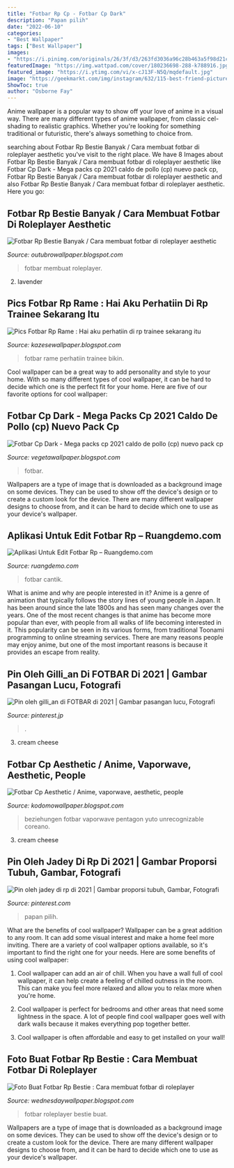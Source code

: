 ```yaml
---
title: "Fotbar Rp Cp - Fotbar Cp Dark"
description: "Papan pilih"
date: "2022-06-10"
categories:
- "Best Wallpaper"
tags: ["Best Wallpaper"]
images:
- "https://i.pinimg.com/originals/26/3f/d3/263fd3036a96c28b463a5f98d21c7e69.jpg"
featuredImage: "https://img.wattpad.com/cover/180236698-288-k788916.jpg"
featured_image: "https://i.ytimg.com/vi/x-cJ13F-N5Q/mqdefault.jpg"
image: "https://geekmarkt.com/img/instagram/632/115-best-friend-picture-captions-quotes-6.jpg"
ShowToc: true
author: "Osborne Fay"
---
```



Anime wallpaper is a popular way to show off your love of anime in a visual way. There are many different types of anime wallpaper, from classic cel-shading to realistic graphics. Whether you're looking for something traditional or futuristic, there's always something to choice from.

	

		
searching about Fotbar Rp Bestie Banyak / Cara membuat fotbar di roleplayer aesthetic you've visit to the right place. We have 8 Images about Fotbar Rp Bestie Banyak / Cara membuat fotbar di roleplayer aesthetic like Fotbar Cp Dark - Mega packs cp 2021 caldo de pollo (cp) nuevo pack cp, Fotbar Rp Bestie Banyak / Cara membuat fotbar di roleplayer aesthetic and also Fotbar Rp Bestie Banyak / Cara membuat fotbar di roleplayer aesthetic. Here you go:
		
    
## Fotbar Rp Bestie Banyak / Cara Membuat Fotbar Di Roleplayer Aesthetic

<img loading=lazy src="https://geekmarkt.com/img/instagram/632/115-best-friend-picture-captions-quotes-6.jpg" onerror="this.onerror=null;this.src='https://tse1.mm.bing.net/th?id=OIP.ijHSJiUgHdZUcxq7cXo0-wHaFZ&amp;pid=15.1';" alt="Fotbar Rp Bestie Banyak / Cara membuat fotbar di roleplayer aesthetic">

_Source: outubrowallpaper.blogspot.com_

>fotbar membuat roleplayer. 

	

2. lavender 

    
## Pics Fotbar Rp Rame : Hai Aku Perhatiin Di Rp Trainee Sekarang Itu

<img loading=lazy src="https://2.bp.blogspot.com/-ieae2MOCS6w/Whe3hSRGoQI/AAAAAAAAB2o/Pe4ntDNEHYUdeWT5yBGaw0Z7Xs8J2kKxACLcBGAs/s1600/IMG-20171026-WA0008.jpg" onerror="this.onerror=null;this.src='https://tse2.mm.bing.net/th?id=OIP.Zi84pdPRClKaEdMQFxqtaAHaFj&amp;pid=15.1';" alt="Pics Fotbar Rp Rame : Hai aku perhatiin di rp trainee sekarang itu">

_Source: kazesewallpaper.blogspot.com_

>fotbar rame perhatiin trainee bikin. 

	

Cool wallpaper can be a great way to add personality and style to your home. With so many different types of cool wallpaper, it can be hard to decide which one is the perfect fit for your home. Here are five of our favorite options for cool wallpaper: 

    
## Fotbar Cp Dark - Mega Packs Cp 2021 Caldo De Pollo (cp) Nuevo Pack Cp

<img loading=lazy src="https://i.ytimg.com/vi/x-cJ13F-N5Q/mqdefault.jpg" onerror="this.onerror=null;this.src='https://tse2.mm.bing.net/th?id=OIP.X24xNcm5HLPc8v3yVE6RiQAAAA&amp;pid=15.1';" alt="Fotbar Cp Dark - Mega packs cp 2021 caldo de pollo (cp) nuevo pack cp">

_Source: vegetawallpaper.blogspot.com_

>fotbar. 

	

Wallpapers are a type of image that is downloaded as a background image on some devices. They can be used to show off the device's design or to create a custom look for the device. There are many different wallpaper designs to choose from, and it can be hard to decide which one to use as your device's wallpaper.

    
## Aplikasi Untuk Edit Fotbar Rp – Ruangdemo.com

<img loading=lazy src="https://i.pinimg.com/736x/b2/3b/d4/b23bd487dd08bf0abde8269697b28316.jpg" onerror="this.onerror=null;this.src='https://tse2.mm.bing.net/th?id=OIP.DOgItQ4LrP3_6IA8eYHn6AHaM5&amp;pid=15.1';" alt="Aplikasi Untuk Edit Fotbar Rp – Ruangdemo.com">

_Source: ruangdemo.com_

>fotbar cantik. 

	

What is anime and why are people interested in it?
Anime is a genre of animation that typically follows the story lines of young people in Japan. It has been around since the late 1800s and has seen many changes over the years. One of the most recent changes is that anime has become more popular than ever, with people from all walks of life becoming interested in it. This popularity can be seen in its various forms, from traditional Toonami programming to online streaming services. There are many reasons people may enjoy anime, but one of the most important reasons is because it provides an escape from reality.

    
## Pin Oleh Gilli_an Di FOTBAR Di 2021 | Gambar Pasangan Lucu, Fotografi

<img loading=lazy src="https://i.pinimg.com/236x/be/ad/cb/beadcb662b6b8a2a7a989a7ad9573559.jpg?nii=t" onerror="this.onerror=null;this.src='https://tse2.mm.bing.net/th?id=OIP.4XMxBoijxvZQ_H7D8ZV2DwAAAA&amp;pid=15.1';" alt="Pin oleh gilli_an di FOTBAR di 2021 | Gambar pasangan lucu, Fotografi">

_Source: pinterest.jp_

>. 

	

3. cream cheese 

    
## Fotbar Cp Aesthetic / Anime, Vaporwave, Aesthetic, People

<img loading=lazy src="https://data.whicdn.com/images/314781419/original.jpg" onerror="this.onerror=null;this.src='https://tse3.mm.bing.net/th?id=OIP.vaYcpPxtH2qRK-36T4lKKgHaHU&amp;pid=15.1';" alt="Fotbar Cp Aesthetic / Anime, vaporwave, aesthetic, people">

_Source: kodomowallpaper.blogspot.com_

>beziehungen fotbar vaporwave pentagon yuto unrecognizable coreano. 

	

3. cream cheese 

    
## Pin Oleh Jadey Di Rp Di 2021 | Gambar Proporsi Tubuh, Gambar, Fotografi

<img loading=lazy src="https://i.pinimg.com/originals/26/3f/d3/263fd3036a96c28b463a5f98d21c7e69.jpg" onerror="this.onerror=null;this.src='https://tse4.mm.bing.net/th?id=OIP.hkvasljd59zIKR4-5D06ewHaHQ&amp;pid=15.1';" alt="Pin oleh jadey di rp di 2021 | Gambar proporsi tubuh, Gambar, Fotografi">

_Source: pinterest.com_

>papan pilih. 

	

What are the benefits of cool wallpaper?
Wallpaper can be a great addition to any room. It can add some visual interest and make a home feel more inviting. There are a variety of cool wallpaper options available, so it's important to find the right one for your needs. Here are some benefits of using cool wallpaper: 
1. Cool wallpaper can add an air of chill. When you have a wall full of cool wallpaper, it can help create a feeling of chilled outness in the room. This can make you feel more relaxed and allow you to relax more when you're home. 

2. Cool wallpaper is perfect for bedrooms and other areas that need some lightness in the space. A lot of people find cool wallpaper goes well with dark walls because it makes everything pop together better. 

3. Cool wallpaper is often affordable and easy to get installed on your wall!

    
## Foto Buat Fotbar Rp Bestie : Cara Membuat Fotbar Di Roleplayer

<img loading=lazy src="https://img.wattpad.com/cover/180236698-288-k788916.jpg" onerror="this.onerror=null;this.src='https://tse1.mm.bing.net/th?id=OIP.JyF5xUkHCpXBIowt-y8aGwAAAA&amp;pid=15.1';" alt="Foto Buat Fotbar Rp Bestie : Cara membuat fotbar di roleplayer">

_Source: wednesdaywallpaper.blogspot.com_

>fotbar roleplayer bestie buat. 

	

Wallpapers are a type of image that is downloaded as a background image on some devices. They can be used to show off the device's design or to create a custom look for the device. There are many different wallpaper designs to choose from, and it can be hard to decide which one to use as your device's wallpaper.

